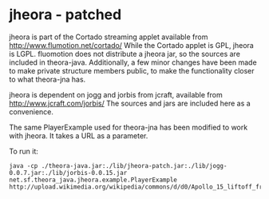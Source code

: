 # jheora - patched

jheora is part of the Cortado streaming applet available from http://www.flumotion.net/cortado/
While the Cortado applet is GPL, jheora is LGPL.
fluomotion does not distribute a jheora jar, so the sources are included in theora-java.  Additionally,
a few minor changes have been made to make private structure members public, to make the functionality
closer to what theora-jna has.

jheora is dependent on jogg and jorbis from jcraft, available from http://www.jcraft.com/jorbis/
The sources and jars are included here as a convenience.

The same PlayerExample used for theora-jna has been modified to work with jheora.  It takes a URL
as a parameter.

To run it:

```
java -cp ./theora-java.jar:./lib/jheora-patch.jar:./lib/jogg-0.0.7.jar:./lib/jorbis-0.0.15.jar net.sf.theora_java.jheora.example.PlayerExample http://upload.wikimedia.org/wikipedia/commons/d/d0/Apollo_15_liftoff_from_inside_LM.ogg
```


